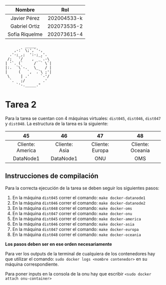|     Nombre     |     Rol     |
|:--------------:|:-----------:|
|  Javier Pérez  | 202004533-k |
| Gabriel Ortiz  | 202073535-2 |
| Sofía Riquelme | 202073615-4 |
```
         _____
    ,-:` \;',`'-, 
  .'-;_,;  ':-;_,'.
 /;   '/    ,  _`.-\
| '`. (`     /` ` \`|
|:.  `\`-.   \_   / |
|     (   `,  .`\ ;'|
 \     | .'     `-'/
  `.   ;/        .'
     `'-._____."
```
# Tarea 2
Para la tarea se cuentan con 4 máquinas virtuales: `dist045`, `dist046`, `dist047` y `dist048`. La estructura de la tarea es la siguiente:

|        45        |       46      |        47       |        48        |
|:----------------:|:-------------:|:---------------:|:----------------:|
| Cliente: America | Cliente: Asia | Cliente: Europa | Cliente: Oceania |
| DataNode1        | DataNode1     | ONU             | OMS              |

## Instrucciones de compilación
Para la correcta ejecución de la tarea se deben seguir los siguientes pasos:
1. En la máquina `dist045` correr el comando: `make docker-datanode1`
2. En la máquina `dist046` correr el comando: `make docker-datanode2`
3. En la máquina `dist048` correr el comando: `make docker-oms`
4. En la máquina `dist047` correr el comando: `make docker-onu`
5. En la máquina `dist045` correr el comando: `make docker-america`
6. En la máquina `dist046` correr el comando: `make docker-asia`
7. En la máquina `dist047` correr el comando: `make docker-europa`
8. En la máquina `dist048` correr el comando: `make docker-oceania`

**Los pasos deben ser en ese orden necesariamente**

Para ver los outputs de la terminal de cualquiera de los contenedores hay que utilizar el comando: `sudo docker logs <nombre contenedor>` en su máquina correspondiente.

Para poner inputs en la consola de la onu hay que escribir `<sudo docker attach onu-container>`